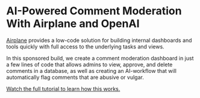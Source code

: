 # AI-Powered Comment Moderation With Airplane and OpenAI

[Airplane](https://airplane.dev/) provides a low-code solution for building internal dashboards and tools quickly with full access to the underlying tasks and views.

In this sponsored build, we create a comment moderation dashboard in just a few lines of code that allows admins to view, approve, and delete comments in a database, as well as creating an AI-workflow that will automatically flag comments that are abusive or vulgar.

[Watch the full tutorial to learn how this works.](https://lwj.dev/blog/comment-moderation-ai-airplane)

